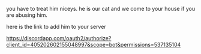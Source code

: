 you have to treat him niceys. he is our cat and we come to your house if you are abusing him.

here is the link to add him to your server

https://discordapp.com/oauth2/authorize?client_id=405202602155048997&scope=bot&permissions=537135104
